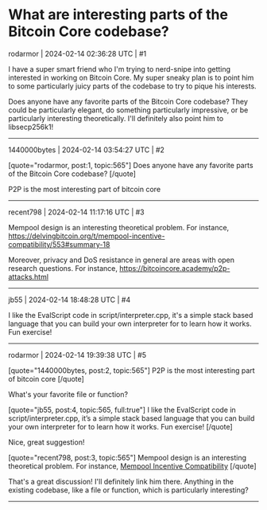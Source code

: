 # What are interesting parts of the Bitcoin Core codebase?

rodarmor | 2024-02-14 02:36:28 UTC | #1

I have a super smart friend who I'm trying to nerd-snipe into getting interested in working on Bitcoin Core. My super sneaky plan is to point him to some particularly juicy parts of the codebase to try to pique his interests.

Does anyone have any favorite parts of the Bitcoin Core codebase? They could be particularly elegant, do something particularly impressive, or be particularly interesting theoretically. I'll definitely also point him to libsecp256k1!

-------------------------

1440000bytes | 2024-02-14 03:54:27 UTC | #2

[quote="rodarmor, post:1, topic:565"]
Does anyone have any favorite parts of the Bitcoin Core codebase?
[/quote]

P2P is the most interesting part of bitcoin core

-------------------------

recent798 | 2024-02-14 11:17:16 UTC | #3

Mempool design is an interesting theoretical problem. For instance, https://delvingbitcoin.org/t/mempool-incentive-compatibility/553#summary-18

Moreover, privacy and DoS resistance in general are areas with open research questions. For instance, https://bitcoincore.academy/p2p-attacks.html

-------------------------

jb55 | 2024-02-14 18:48:28 UTC | #4

I like the EvalScript code in script/interpreter.cpp, it's a simple stack based language that you can build your own interpreter for to learn how it works. Fun exercise!

-------------------------

rodarmor | 2024-02-14 19:39:38 UTC | #5

[quote="1440000bytes, post:2, topic:565"]
P2P is the most interesting part of bitcoin core
[/quote]

What's your favorite file or function?

[quote="jb55, post:4, topic:565, full:true"]
I like the EvalScript code in script/interpreter.cpp, it’s a simple stack based language that you can build your own interpreter for to learn how it works. Fun exercise!
[/quote]

Nice, great suggestion!

[quote="recent798, post:3, topic:565"]
Mempool design is an interesting theoretical problem. For instance, [Mempool Incentive Compatibility](https://delvingbitcoin.org/t/mempool-incentive-compatibility/553#summary-18)
[/quote]

That's a great discussion! I'll definitely link him there. Anything in the existing codebase, like a file or function, which is particularly interesting?

-------------------------

